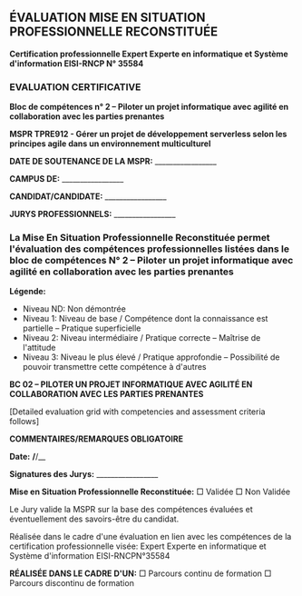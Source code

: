 ## ÉVALUATION MISE EN SITUATION PROFESSIONNELLE RECONSTITUÉE

**Certification professionnelle Expert Experte en informatique et Système d'information EISI-RNCP N° 35584**

### EVALUATION CERTIFICATIVE

**Bloc de compétences n° 2 – Piloter un projet informatique avec agilité en collaboration avec les parties prenantes**

**MSPR TPRE912 - Gérer un projet de développement serverless selon les principes agile dans un environnement multiculturel**

**DATE DE SOUTENANCE DE LA MSPR:** _________________

**CAMPUS DE:** _________________

**CANDIDAT/CANDIDATE:** _________________

**JURYS PROFESSIONNELS:** _________________

### La Mise En Situation Professionnelle Reconstituée permet l'évaluation des compétences professionnelles listées dans le bloc de compétences N° 2 – Piloter un projet informatique avec agilité en collaboration avec les parties prenantes

**Légende:**
- Niveau ND: Non démontrée
- Niveau 1: Niveau de base / Compétence dont la connaissance est partielle – Pratique superficielle
- Niveau 2: Niveau intermédiaire / Pratique correcte – Maîtrise de l'attitude
- Niveau 3: Niveau le plus élevé / Pratique approfondie – Possibilité de pouvoir transmettre cette compétence à d'autres

**BC 02 – PILOTER UN PROJET INFORMATIQUE AVEC AGILITÉ EN COLLABORATION AVEC LES PARTIES PRENANTES**

[Detailed evaluation grid with competencies and assessment criteria follows]

**COMMENTAIRES/REMARQUES OBLIGATOIRE**

**Date:** __/__/__

**Signatures des Jurys:** _________________

**Mise en Situation Professionnelle Reconstituée:** □ Validée □ Non Validée

Le Jury valide la MSPR sur la base des compétences évaluées et éventuellement des savoirs-être du candidat.

Réalisée dans le cadre d'une évaluation en lien avec les compétences de la certification professionnelle visée: Expert Experte en informatique et Système d'information EISI-RNCPN°35584

**RÉALISÉE DANS LE CADRE D'UN:**
□ Parcours continu de formation
□ Parcours discontinu de formation